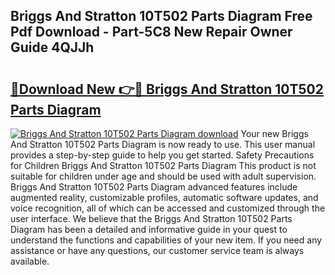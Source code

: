 ## Briggs And Stratton 10T502 Parts Diagram Free Pdf Download - Part-5C8 New Repair Owner Guide 4QJJh

# <h2><a href="http://dfl8v93.blite.top/?on=Briggs+And+Stratton+10T502+Parts+Diagram">🔗Download New 👉🔴 Briggs And Stratton 10T502 Parts Diagram</a></h2>

[![Briggs And Stratton 10T502 Parts Diagram download](https://i.imgur.com/lujVjoI.png)](http://dfl8v93.blite.top/?on=Briggs+And+Stratton+10T502+Parts+Diagram)
Your new Briggs And Stratton 10T502 Parts Diagram is now ready to use. This user manual provides a step-by-step guide to help you get started. Safety Precautions for Children Briggs And Stratton 10T502 Parts Diagram This product is not suitable for children under age and should be used with adult supervision. Briggs And Stratton 10T502 Parts Diagram advanced features include augmented reality, customizable profiles, automatic software updates, and voice recognition, all of which can be accessed and customized through the user interface. We believe that the Briggs And Stratton 10T502 Parts Diagram has been a detailed and informative guide in your quest to understand the functions and capabilities of your new item. If you need any assistance or have any questions, our customer service team is always available.
